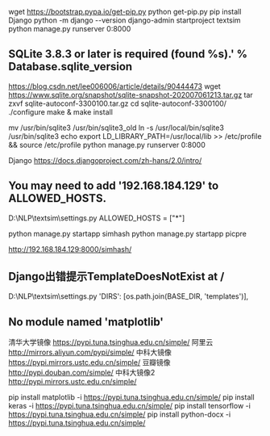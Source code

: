 wget https://bootstrap.pypa.io/get-pip.py
python get-pip.py
pip install Django
python -m django --version
django-admin startproject textsim
python manage.py runserver 0:8000

## SQLite 3.8.3 or later is required (found %s).' % Database.sqlite_version
https://blog.csdn.net/lee006006/article/details/90444473
wget https://www.sqlite.org/snapshot/sqlite-snapshot-202007061213.tar.gz
tar zxvf sqlite-autoconf-3300100.tar.gz
cd sqlite-autoconf-3300100/
./configure
make & make install


mv /usr/bin/sqlite3  /usr/bin/sqlite3_old
ln -s /usr/local/bin/sqlite3   /usr/bin/sqlite3
echo  export LD_LIBRARY_PATH=/usr/local/lib >> /etc/profile && source /etc/profile
python manage.py runserver 0:8000

Django
 https://docs.djangoproject.com/zh-hans/2.0/intro/

 ## You may need to add '192.168.184.129' to ALLOWED_HOSTS.
 D:\NLP\textsim\settings.py
 ALLOWED_HOSTS = ["*"]


 python manage.py startapp simhash
 python manage.py startapp picpre
 
 http://192.168.184.129:8000/simhash/
 
 
 ## Django出错提示TemplateDoesNotExist at /
  D:\NLP\textsim\settings.py
'DIRS': [os.path.join(BASE_DIR, 'templates')],




## No module named 'matplotlib'
清华大学镜像
https://pypi.tuna.tsinghua.edu.cn/simple/
阿里云
http://mirrors.aliyun.com/pypi/simple/
中科大镜像
https://pypi.mirrors.ustc.edu.cn/simple/
豆瓣镜像
http://pypi.douban.com/simple/
中科大镜像2
http://pypi.mirrors.ustc.edu.cn/simple/

pip install matplotlib -i https://pypi.tuna.tsinghua.edu.cn/simple/
pip install keras -i https://pypi.tuna.tsinghua.edu.cn/simple/
pip install tensorflow  -i https://pypi.tuna.tsinghua.edu.cn/simple/
pip install python-docx -i https://pypi.tuna.tsinghua.edu.cn/simple/
